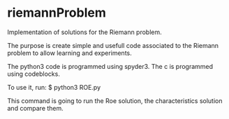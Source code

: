 # riemannProblem
Implementation of solutions for the Riemann problem.

The purpose is create simple and usefull code associated to the Riemann problem to allow learning and experiments.

The python3 code is programmed using spyder3. The c is programmed using codeblocks.

To use it, run:
$ python3 ROE.py

This command is going to run the Roe solution, the characteristics solution and compare them.
